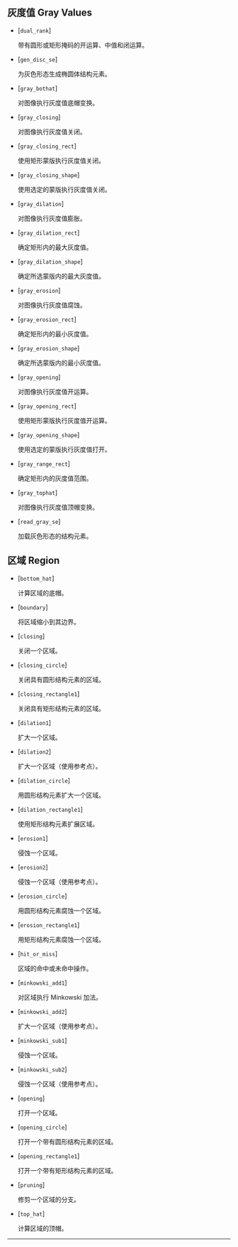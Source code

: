 ## 灰度值 Gray Values

- [`dual_rank`]

  带有圆形或矩形掩码的开运算、中值和闭运算。

- [`gen_disc_se`]

  为灰色形态生成椭圆体结构元素。

- [`gray_bothat`]

  对图像执行灰度值底帽变换。

- [`gray_closing`]

  对图像执行灰度值关闭。

- [`gray_closing_rect`]

  使用矩形蒙版执行灰度值关闭。

- [`gray_closing_shape`]

  使用选定的蒙版执行灰度值关闭。

- [`gray_dilation`]

  对图像执行灰度值膨胀。

- [`gray_dilation_rect`]

  确定矩形内的最大灰度值。

- [`gray_dilation_shape`]

  确定所选蒙版内的最大灰度值。

- [`gray_erosion`]

  对图像执行灰度值腐蚀。

- [`gray_erosion_rect`]

  确定矩形内的最小灰度值。

- [`gray_erosion_shape`]

  确定所选蒙版内的最小灰度值。

- [`gray_opening`]

  对图像执行灰度值开运算。

- [`gray_opening_rect`]

  使用矩形蒙版执行灰度值开运算。

- [`gray_opening_shape`]

  使用选定的蒙版执行灰度值打开。

- [`gray_range_rect`]

  确定矩形内的灰度值范围。

- [`gray_tophat`]

  对图像执行灰度值顶帽变换。

- [`read_gray_se`]

  加载灰色形态的结构元素。

## 区域 Region

- [`bottom_hat`]

  计算区域的底帽。

- [`boundary`]

  将区域缩小到其边界。

- [`closing`]

  关闭一个区域。

- [`closing_circle`]

  关闭具有圆形结构元素的区域。

- [`closing_rectangle1`]

  关闭具有矩形结构元素的区域。

- [`dilation1`]

  扩大一个区域。

- [`dilation2`]

  扩大一个区域（使用参考点）。

- [`dilation_circle`]

  用圆形结构元素扩大一个区域。

- [`dilation_rectangle1`]

  使用矩形结构元素扩展区域。

- [`erosion1`]

  侵蚀一个区域。

- [`erosion2`]

  侵蚀一个区域（使用参考点）。

- [`erosion_circle`]

  用圆形结构元素腐蚀一个区域。

- [`erosion_rectangle1`]

  用矩形结构元素腐蚀一个区域。

- [`hit_or_miss`]

  区域的命中或未命中操作。

- [`minkowski_add1`]

  对区域执行 Minkowski 加法。

- [`minkowski_add2`]

  扩大一个区域（使用参考点）。

- [`minkowski_sub1`]

  侵蚀一个区域。

- [`minkowski_sub2`]

  侵蚀一个区域（使用参考点）。

- [`opening`]

  打开一个区域。

- [`opening_circle`]

  打开一个带有圆形结构元素的区域。

- [`opening_rectangle1`]

  打开一个带有矩形结构元素的区域。

- [`pruning`]

  修剪一个区域的分支。

- [`top_hat`]

  计算区域的顶帽。

------
